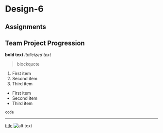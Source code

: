 # Design-6
## Assignments
## Team Project Progression
**bold text**
*italicized text*
> blockquote

1. First item
2. Second item
3. Third item

- First item
- Second item
- Third item

`code`

---

[title](https://www.example.com)
![alt text](image.jpg)
